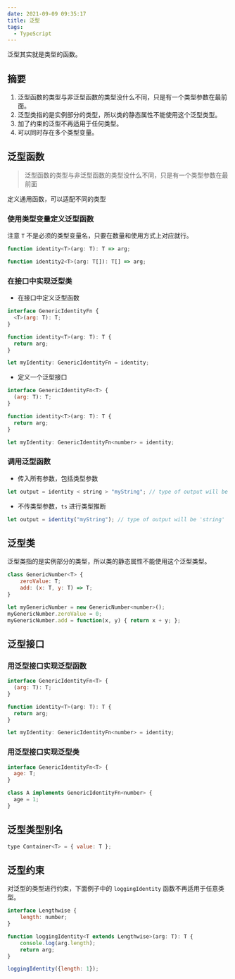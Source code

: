 ```yaml
---
date: 2021-09-09 09:35:17
title: 泛型
tags:
  - TypeScript
---
```


泛型其实就是类型的函数。

## 摘要

1. 泛型函数的类型与非泛型函数的类型没什么不同，只是有一个类型参数在最前面。
2. 泛型类指的是实例部分的类型，所以类的静态属性不能使用这个泛型类型。
3. 加了约束的泛型不再适用于任何类型。
4. 可以同时存在多个类型变量。

## 泛型函数

> 泛型函数的类型与非泛型函数的类型没什么不同，只是有一个类型参数在最前面

定义通用函数，可以适配不同的类型

### 使用类型变量定义泛型函数

注意 `T` 不是必须的类型变量名，只要在数量和使用方式上对应就行。

```js
function identity<T>(arg: T): T => arg;

function identity2<T>(arg: T[]): T[] => arg;
```

### 在接口中实现泛型类

- 在接口中定义泛型函数

```js
interface GenericIdentityFn {
  <T>(arg: T): T;
}

function identity<T>(arg: T): T {
  return arg;
}

let myIdentity: GenericIdentityFn = identity;
```

- 定义一个泛型接口

```js
interface GenericIdentityFn<T> {
  (arg: T): T;
}

function identity<T>(arg: T): T {
  return arg;
}

let myIdentity: GenericIdentityFn<number> = identity;
```

### 调用泛型函数

- 传入所有参数，包括类型参数

```js
let output = identity < string > "myString"; // type of output will be 'string'
```

- 不传类型参数，`ts` 进行类型推断

```js
let output = identity("myString"); // type of output will be 'string'
```

## 泛型类

泛型类指的是实例部分的类型，所以类的静态属性不能使用这个泛型类型。

```js
class GenericNumber<T> {
    zeroValue: T;
    add: (x: T, y: T) => T;
}

let myGenericNumber = new GenericNumber<number>();
myGenericNumber.zeroValue = 0;
myGenericNumber.add = function(x, y) { return x + y; };
```

## 泛型接口

### 用泛型接口实现泛型函数

```js
interface GenericIdentityFn<T> {
  (arg: T): T;
}

function identity<T>(arg: T): T {
  return arg;
}

let myIdentity: GenericIdentityFn<number> = identity;
```

### 用泛型接口实现泛型类

```js
interface GenericIdentityFn<T> {
  age: T;
}

class A implements GenericIdentityFn<number> {
  age = 1;
}
```

## 泛型类型别名

```js
type Container<T> = { value: T };
```

## 泛型约束

对泛型的类型进行约束，下面例子中的 `loggingIdentity` 函数不再适用于任意类型。

```js
interface Lengthwise {
    length: number;
}

function loggingIdentity<T extends Lengthwise>(arg: T): T {
    console.log(arg.length);
    return arg;
}

loggingIdentity({length: 1});
```
